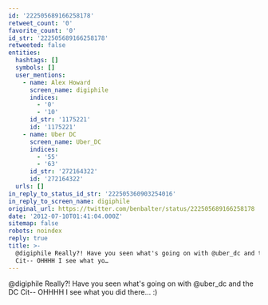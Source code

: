 ```yaml
---
id: '222505689166258178'
retweet_count: '0'
favorite_count: '0'
id_str: '222505689166258178'
retweeted: false
entities:
  hashtags: []
  symbols: []
  user_mentions:
    - name: Alex Howard
      screen_name: digiphile
      indices:
        - '0'
        - '10'
      id_str: '1175221'
      id: '1175221'
    - name: Uber DC
      screen_name: Uber_DC
      indices:
        - '55'
        - '63'
      id_str: '272164322'
      id: '272164322'
  urls: []
in_reply_to_status_id_str: '222505360903254016'
in_reply_to_screen_name: digiphile
original_url: https://twitter.com/benbalter/status/222505689166258178
date: '2012-07-10T01:41:04.000Z'
sitemap: false
robots: noindex
reply: true
title: >-
  @digiphile Really?! Have you seen what's going on with @uber_dc and the DC
  Cit-- OHHHH I see what yo…
---
```


@digiphile Really?! Have you seen what's going on with @uber_dc and the DC Cit-- OHHHH I see what you did there… :)